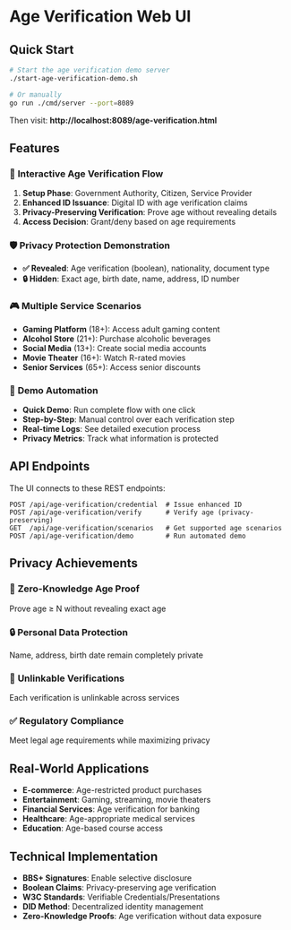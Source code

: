 # Age Verification Web UI

## Quick Start

```bash
# Start the age verification demo server
./start-age-verification-demo.sh

# Or manually
go run ./cmd/server --port=8089
```

Then visit: **http://localhost:8089/age-verification.html**

## Features

### 🎯 **Interactive Age Verification Flow**
1. **Setup Phase**: Government Authority, Citizen, Service Provider
2. **Enhanced ID Issuance**: Digital ID with age verification claims  
3. **Privacy-Preserving Verification**: Prove age without revealing details
4. **Access Decision**: Grant/deny based on age requirements

### 🛡️ **Privacy Protection Demonstration**
- **✅ Revealed**: Age verification (boolean), nationality, document type
- **🔒 Hidden**: Exact age, birth date, name, address, ID number

### 🎮 **Multiple Service Scenarios**
- **Gaming Platform** (18+): Access adult gaming content
- **Alcohol Store** (21+): Purchase alcoholic beverages  
- **Social Media** (13+): Create social media accounts
- **Movie Theater** (16+): Watch R-rated movies
- **Senior Services** (65+): Access senior discounts

### 🚀 **Demo Automation**
- **Quick Demo**: Run complete flow with one click
- **Step-by-Step**: Manual control over each verification step
- **Real-time Logs**: See detailed execution process
- **Privacy Metrics**: Track what information is protected

## API Endpoints

The UI connects to these REST endpoints:

```
POST /api/age-verification/credential  # Issue enhanced ID
POST /api/age-verification/verify      # Verify age (privacy-preserving)
GET  /api/age-verification/scenarios   # Get supported age scenarios
POST /api/age-verification/demo        # Run automated demo
```

## Privacy Achievements

### 🎯 **Zero-Knowledge Age Proof**
Prove age ≥ N without revealing exact age

### 🔒 **Personal Data Protection** 
Name, address, birth date remain completely private

### 🎪 **Unlinkable Verifications**
Each verification is unlinkable across services

### ✅ **Regulatory Compliance**
Meet legal age requirements while maximizing privacy

## Real-World Applications

- **E-commerce**: Age-restricted product purchases
- **Entertainment**: Gaming, streaming, movie theaters  
- **Financial Services**: Age verification for banking
- **Healthcare**: Age-appropriate medical services
- **Education**: Age-based course access

## Technical Implementation

- **BBS+ Signatures**: Enable selective disclosure
- **Boolean Claims**: Privacy-preserving age verification
- **W3C Standards**: Verifiable Credentials/Presentations
- **DID Method**: Decentralized identity management
- **Zero-Knowledge Proofs**: Age verification without data exposure
